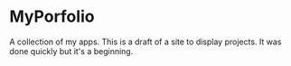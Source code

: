# MyPorfolio
A collection of my apps.
This is a draft of a site to display projects.  It was done quickly but it's a beginning.
